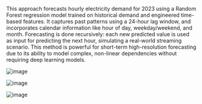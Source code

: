 This approach forecasts hourly electricity demand for 2023 using a Random Forest regression model trained on historical demand and engineered time-based features. It captures past patterns using a 24-hour lag window, and incorporates calendar information like hour of day, weekday/weekend, and month. Forecasting is done recursively: each new predicted value is used as input for predicting the next hour, simulating a real-world streaming scenario. This method is powerful for short-term high-resolution forecasting due to its ability to model complex, non-linear dependencies without requiring deep learning models.

![image](https://github.com/user-attachments/assets/3cdf6e24-94c0-4c40-9e8c-61fdd3ec4dfd)

![image](https://github.com/user-attachments/assets/0368464c-06cc-48f2-8bc7-e5247bbda358)


![image](https://github.com/user-attachments/assets/66d67920-6ec0-479d-b7fc-26e77b6a7e80)
